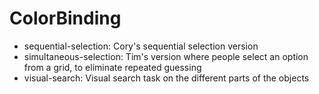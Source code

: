 # ColorBinding

* sequential-selection: Cory's sequential selection version
* simultaneous-selection:  Tim's version where people select an option from a grid, to eliminate repeated guessing
* visual-search: Visual search task on the different parts of the objects
